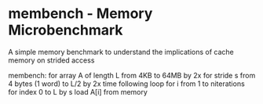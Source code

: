 # membench - Memory Microbenchmark

 A simple memory benchmark to understand the implications of cache memory on strided access

 membench:
 for array A of length L from 4KB to 64MB by 2x
   for stride s from 4 bytes (1 word) to L/2 by 2x
     time following loop
     for i from 1 to niterations
       for index 0 to L by s
         load A[i] from memory
